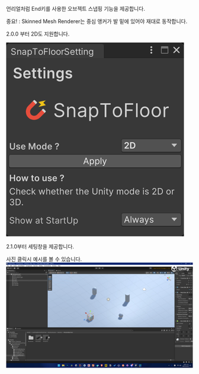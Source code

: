 언리얼처럼 End키를 사용한 오브젝트 스냅핑 기능을 제공합니다.

중요! : Skinned Mesh Renderer는 중심 앵커가 발 밑에 있어야 재대로 동작합니다.

2.0.0 부터 2D도 지원합니다.

![세팅창 이미지](Image~/example-settings.png)

2.1.0부터 세팅창을 제공합니다.

사진 클릭시 예시를 볼 수 있습니다.
[![미리보기 영상](Image~/preview.png)](https://www.youtube.com/watch?v=X-SW5h7bFJY)
